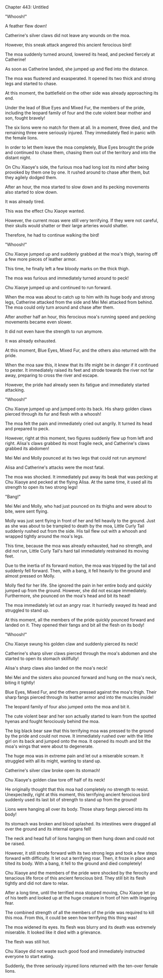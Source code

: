 Chapter 443: Untitled

"Whoosh\!"

A feather flew down\!

Catherine's silver claws did not leave any wounds on the moa.

However, this sneak attack angered this ancient ferocious bird\!

The moa suddenly turned around, lowered its head, and pecked fiercely at Catherine\!

As soon as Catherine landed, she jumped up and fled into the distance.

The moa was flustered and exasperated. It opened its two thick and strong legs and started to chase.

At this moment, the battlefield on the other side was already approaching its end.

Under the lead of Blue Eyes and Mixed Fur, the members of the pride, including the leopard family of four and the cute violent bear mother and son, fought bravely\!

The six lions were no match for them at all. In a moment, three died, and the remaining three were seriously injured. They immediately fled in panic with the female lions.

In order to let them leave the moa completely, Blue Eyes brought the pride and continued to chase them, chasing them out of the territory and into the distant night.

On Chu Xiaoye's side, the furious moa had long lost its mind after being provoked by them one by one. It rushed around to chase after them, but they agilely dodged them.

After an hour, the moa started to slow down and its pecking movements also started to slow down.

It was already tired.

This was the effect Chu Xiaoye wanted.

However, the current moas were still very terrifying. If they were not careful, their skulls would shatter or their large arteries would shatter.

Therefore, he had to continue walking the bird\!

"Whoosh\!"

Chu Xiaoye jumped up and suddenly grabbed at the moa's thigh, tearing off a few more pieces of leather armor.

This time, he finally left a few bloody marks on the thick thigh.

The moa was furious and immediately turned around to peck\!

Chu Xiaoye jumped up and continued to run forward.

When the moa was about to catch up to him with its huge body and strong legs, Catherine attacked from the side and Mei Mei attacked from behind. The moa could only turn around and chase after them.

After another half an hour, this ferocious moa's running speed and pecking movements became even slower.

It did not even have the strength to run anymore.

It was already exhausted.

At this moment, Blue Eyes, Mixed Fur, and the others also returned with the pride.

When the moa saw this, it knew that its life might be in danger if it continued to pester. It immediately raised its feet and strode towards the river not far away, preparing to cross the river and escape.

However, the pride had already seen its fatigue and immediately started attacking.

"Whoosh\!"

Chu Xiaoye jumped up and jumped onto its back. His sharp golden claws pierced through its fur and flesh with a whoosh\!

The moa felt the pain and immediately cried out angrily. It turned its head and prepared to peck.

However, right at this moment, two figures suddenly flew up from left and right. Alisa's claws grabbed its most fragile neck, and Catherine's claws grabbed its abdomen\!

Mei Mei and Molly pounced at its two legs that could not run anymore\!

Alisa and Catherine's attacks were the most fatal.

The moa was shocked. It immediately put away its beak that was pecking at Chu Xiaoye and pecked at the flying Alisa. At the same time, it used all its strength to open its two strong legs\!

"Bang\!"

Mei Mei and Molly, who had just pounced on its thighs and were about to bite, were sent flying.

Molly was just sent flying in front of her and fell heavily to the ground. Just as she was about to be trampled to death by the moa, Little Curly Tail suddenly rushed out from the side. His tail flew out with a whoosh and wrapped tightly around the moa's legs.

This time, because the moa was already exhausted, had no strength, and did not run, Little Curly Tail's hard tail immediately restrained its moving feet.

Due to the inertia of its forward motion, the moa was tripped by the tail and suddenly fell forward. Then, with a bang, it fell heavily to the ground and almost pressed on Molly.

Molly fled for her life. She ignored the pain in her entire body and quickly jumped up from the ground. However, she did not escape immediately. Furthermore, she pounced on the moa's head and bit its head\!

The moa immediately let out an angry roar. It hurriedly swayed its head and struggled to stand up.

At this moment, all the members of the pride quickly pounced forward and landed on it. They opened their fangs and bit all the flesh on its body\!

"Whoosh\!"

Chu Xiaoye swung his golden claw and suddenly pierced its neck\!

Catherine's sharp silver claws pierced through the moa's abdomen and she started to open its stomach skillfully\!

Alisa's sharp claws also landed on the moa's neck\!

Mei Mei and the sisters also pounced forward and hung on the moa's neck, biting it tightly\!

Blue Eyes, Mixed Fur, and the others pressed against the moa's thigh. Their sharp fangs pierced through its leather armor and into the muscles inside\!

The leopard family of four also jumped onto the moa and bit it.

The cute violent bear and her son actually started to learn from the spotted hyenas and fought ferociously behind the moa.

The big black bear saw that this terrifying moa was pressed to the ground by the pride and could not move. It immediately rushed over with the little girl on its back and jumped onto the moa. It opened its mouth and bit the moa's wings that were about to degenerate.

The huge moa was in extreme pain and let out a miserable scream. It struggled with all its might, wanting to stand up.

Catherine's silver claw broke open its stomach\!

Chu Xiaoye's golden claw tore off half of its neck\!

He originally thought that this moa had completely no strength to resist. Unexpectedly, right at this moment, this terrifying ancient ferocious bird suddenly used its last bit of strength to stand up from the ground\!

Lions were hanging all over its body. Those sharp fangs pierced into its body\!

Its stomach was broken and blood splashed. Its intestines were dragged all over the ground and its internal organs fell\!

The neck and head full of lions hanging on them hung down and could not be raised.

However, it still strode forward with its two strong legs and took a few steps forward with difficulty. It let out a terrifying roar. Then, it froze in place and tilted its body. With a bang, it fell to the ground and died completely\!

Chu Xiaoye and the members of the pride were shocked by the ferocity and tenacious life force of this ancient ferocious bird. They still bit its flesh tightly and did not dare to relax.

After a long time, until the terrified moa stopped moving, Chu Xiaoye let go of his teeth and looked up at the huge creature in front of him with lingering fear.

The combined strength of all the members of the pride was required to kill this moa. From this, it could be seen how terrifying this thing was\!

The moa widened its eyes. Its flesh was blurry and its death was extremely miserable. It looked like it died with a grievance.

The flesh was still hot.

Chu Xiaoye did not waste such good food and immediately instructed everyone to start eating.

Suddenly, the three seriously injured lions returned with the ten-over female lions.